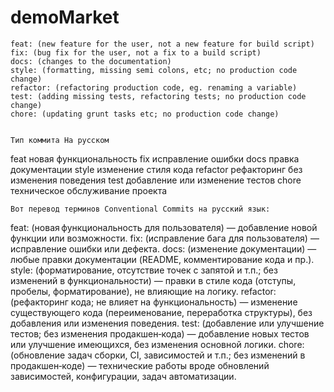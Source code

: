 # demoMarket

    feat: (new feature for the user, not a new feature for build script)
    fix: (bug fix for the user, not a fix to a build script)
    docs: (changes to the documentation)
    style: (formatting, missing semi colons, etc; no production code change)
    refactor: (refactoring production code, eg. renaming a variable)
    test: (adding missing tests, refactoring tests; no production code change)
    chore: (updating grunt tasks etc; no production code change)


    Тип коммита	На русском
feat	новая функциональность
fix	исправление ошибки
docs	правка документации
style	изменение стиля кода
refactor	рефакторинг без изменения поведения
test	добавление или изменение тестов
chore	техническое обслуживание проекта




    Вот перевод терминов Conventional Commits на русский язык:

feat: (новая функциональность для пользователя) — добавление новой функции или возможности.
fix: (исправление багa для пользователя) — исправление ошибки или дефекта.
docs: (изменение документации) — любые правки документации (README, комментирование кода и пр.).
style: (форматирование, отсутствие точек с запятой и т.п.; без изменений в функциональности) — правки в стиле кода (отступы, пробелы, форматирование), не влияющие на логику.
refactor: (рефакторинг кода; не влияет на функциональность) — изменение существующего кода (переименование, переработка структуры), без добавления или изменения поведения.
test: (добавление или улучшение тестов; без изменения продакшен‑кода) — добавление новых тестов или улучшение имеющихся, без изменения основной логики.
chore: (обновление задач сборки, CI, зависимостей и т.п.; без изменений в продакшен‑коде) — технические работы вроде обновлений зависимостей, конфигурации, задач автоматизации.
